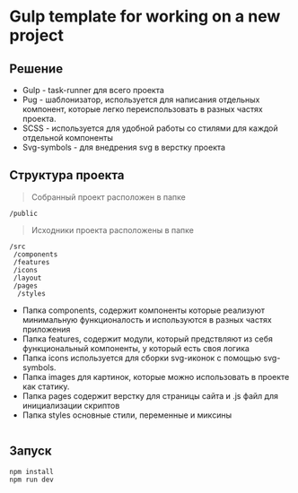 # Gulp template for working on a new project

## Решение

- Gulp - task-runner для всего проекта
- Pug - шаблонизатор, используется для написания отдельных компонент, которые легко переиспользовать в разных частях проекта.
- SCSS - используется для удобной работы со стилями для каждой отдельной компоненты
- Svg-symbols - для внедрения svg в верстку проекта

## Структура проекта

> Собранный проект расположен в папке

```
/public
```

> Исходники проекта расположены в папке

```
/src
 /components
 /features
 /icons
 /layout
 /pages
  /styles
```

>

- Папка components, содержит компоненты которые реализуют минимальную функционалость и используются в разных частях приложения
- Папка features, содержит модули, который предствляют из себя функциональный компоненты, у который есть своя логика
- Папка icons используется для сборки svg-иконок с помощью svg-symbols.
- Папка images для картинок, которые можно использовать в проекте как статику.
- Папка pages содержит верстку для страницы сайта и .js файл для инициализации скриптов
- Папка styles основные стили, переменные и миксины

```

```

## Запуск

```
npm install
npm run dev
```
